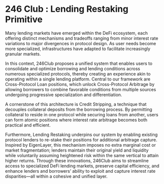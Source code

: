 # 246 Club : Lending Restaking Primitive

Many lending markets have emerged within the DeFi ecosystem, each offering distinct mechanisms and tradeoffs ranging from minor interest rate variations to major divergences in protocol design. As user needs become more specialized, infrastructures have adapted to facilitate increasingly granular markets.

In this context, 246Club proposes a unified system that enables users to consolidate and optimize borrowing and lending conditions across numerous specialized protocols, thereby creating an experience akin to operating within a single lending platform. Central to our framework are Cross-Protocol Loan positions, which unlock Cross-Protocol Arbitrage by allowing borrowers to combine favorable conditions from multiple sources undergoing progressive specialization and differentiation.

A cornerstone of this architecture is Credit Stripping, a technique that decouples collateral deposits from the borrowing process. By permitting collateral to reside in one protocol while securing loans from another, users can form atomic positions where interest rate arbitrage becomes both practical and efficient.

Furthermore, Lending Restaking underpins our system by enabling existing protocol lenders to re-stake their positions for additional arbitrage capture. Inspired by EigenLayer, this mechanism imposes no extra marginal cost or market fragmentation; lenders maintain their original yield and liquidity while voluntarily assuming heightened risk within the same vertical to attain higher returns.
Through these innovations, 246Club aims to streamline access to specialized DeFi lending markets, preserve capital efficiency, and enhance lenders and borrowers’ ability to exploit and capture interest rate disparities—all within a cohesive and unified layer.
